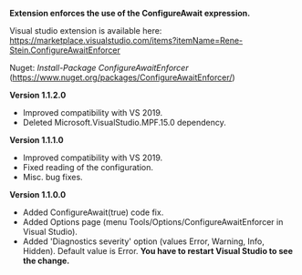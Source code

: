 **Extension enforces the use of the ConfigureAwait expression.**

Visual studio extension is available here: https://marketplace.visualstudio.com/items?itemName=Rene-Stein.ConfigureAwaitEnforcer


Nuget:  _Install-Package ConfigureAwaitEnforcer_
(https://www.nuget.org/packages/ConfigureAwaitEnforcer/)

**Version 1.1.2.0**
- Improved compatibility with VS 2019.
- Deleted Microsoft.VisualStudio.MPF.15.0 dependency.

**Version 1.1.1.0**
- Improved compatibility with VS 2019.
- Fixed reading of the configuration.
- Misc. bug fixes.

**Version 1.1.0.0**
- Added ConfigureAwait(true) code fix.
- Added Options page (menu Tools/Options/ConfigureAwaitEnforcer in Visual Studio).
- Added 'Diagnostics severity' option  (values Error, Warning, Info, Hidden). Default value is Error. **You have to restart Visual Studio to see the change.**

